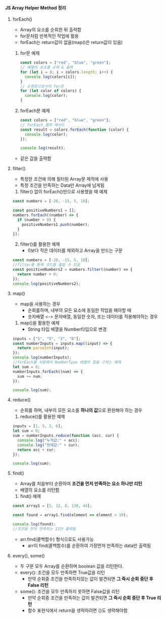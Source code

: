 #### JS Array Helper Method 정리

1. forEach()

   * Array의 요소를 순회한 뒤 출력함
   * for문처럼 반복적인 작업에 활용
   * forEach는 return값이 없음(map()은 return값이 있음)

   1. for문 예제

      ```js
      const colors = ["red", "blue", "green"];
      // 배열의 요소를 순회 & 출력
      for (let i = 0; i < colors.length; i++) {
        console.log(colors[i]);
      }
      // 순회문으로서의 for문
      for (let color of colors) {
        console.log(color);
      }
      ```

      

   2. forEach문 예제

      ```js
      const colors = ["red", "blue", "green"];
      // forEach 헬퍼 메서드
      const result = colors.forEach(function (color) {
        console.log(color);
      });
      
      console.log(result);
      ```

   * 같은 값을 출력함

2. filter()

   * 특정한 조건에 의해 필터된 Array문 제작에 사용
   * 특정 조건을 만족하는 Data만 Array에 남게됨

   1. filter() 없이 forEach()만으로 사용했을 때 예제

   ```js
   const numbers = [-20, -15, 5, 10];
   
   const positiveNumbers1 = [];
   numbers.forEach((number) => {
     if (number > 0) {
       positiveNumbers1.push(number);
     }
   });
   ```

   2. filter()를 활용한 예제
      * 0보다 작은 데이터를 제외하고 Array을 만드는 구문

   ```js
   const numbers = [-20, -15, 5, 10];
   //filter를 통해 코드를 줄일 수 있음
   const positiveNumbers2 = numbers.filter((number) => {
     return number > 0;
   });
   console.log(positiveNumbers2);
   ```

   

3. map()

   * map을 사용하는 경우
     * 순회를하며, 내부의 모든 요소에 동일한 작업을 해야할 때
     * 숫자배열 <-> 문자배열, 동일한 숫자, 또는 데이터를 적용해야하는 경우

   1. map()을 활용한 예제
      * String 타입 배열을 Number타입으로 변경

   ```js
   inputs = ["1", "5", "3", "6"];
   const numberInputs = inputs.map((input) => {
     return parseInt(input);
   });
   console.log(numberInputs);
   //forEach를 사용해서 NumberType 배열의 합을 구하는 예제
   let sum = 0;
   numberInputs.forEach((num) => {
     sum += num;
   });
   
   console.log(sum);
   ```

   

4. reduce()

   * 순회를 하며, 내부의 모든 요소를 **하나의 값**으로 환원해야 하는 경우

   1. reduce()를 활용한 예제

   ```js
   inputs = [1, 5, 3, 6];
   let sum = 0;
   sum = numberInputs.reduce(function (acc, cur) {
     console.log("누적값:" + acc);
     console.log("현재값:" + cur);
     return acc + cur;
   });
   
   console.log(sum);
   ```

5. find()

   * Array를 처음부터 순환하여 **조건을 먼저 만족하는 요소 하나만 리턴**
   * 배열의 요소를 리턴함

   1. find() 예제

   ```js
   const array1 = [5, 12, 8, 130, 44];
   
   const found = array1.find(element => element > 10);
   
   console.log(found);
   //조건을 먼저 만족하는 12만 출력됨
   ```

   

   * arr.find(콜백함수) 형식으로도 사용가능
     * arr이 find(콜백함수)를 순환하여 가장먼저 만족하는 data만 출력됨

6. every(), some()

   * 두 구문 모두 Array를 순환하며 boolean 값을 리턴한다.
   * every(): 조건을 모두 만족하면 True값을 리턴
     * 만약 순회중 조건을 만족하지않는 값이 발견되면 **그 즉시 순회 중단 후 False 리턴**
   * some(): 조건을 모두 만족하지 못하면 False값을 리턴
     * 만약 순회중 조건을 만족하는 값이 발견되면 **그 즉시 순회 중단 후 True 리턴**
     * 함수 표현식에서 return을 생략하려면 {}도 생략해야함

